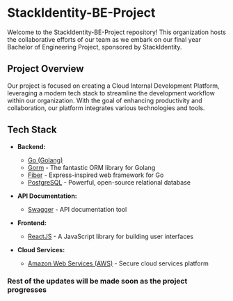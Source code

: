 # StackIdentity-BE-Project

Welcome to the StackIdentity-BE-Project repository! This organization hosts the collaborative efforts of our team as we embark on our final year Bachelor of Engineering Project, sponsored by StackIdentity.

## Project Overview

Our project is focused on creating a Cloud Internal Development Platform, leveraging a modern tech stack to streamline the development workflow within our organization. With the goal of enhancing productivity and collaboration, our platform integrates various technologies and tools.

## Tech Stack

- **Backend:**
  - [Go (Golang)](https://golang.org/)
  - [Gorm](https://gorm.io/) - The fantastic ORM library for Golang
  - [Fiber](https://gofiber.io/) - Express-inspired web framework for Go
  - [PostgreSQL](https://www.postgresql.org/) - Powerful, open-source relational database

- **API Documentation:**
  - [Swagger](https://swagger.io/) - API documentation tool

- **Frontend:**
  - [ReactJS](https://reactjs.org/) - A JavaScript library for building user interfaces

- **Cloud Services:**
  - [Amazon Web Services (AWS)](https://aws.amazon.com/) - Secure cloud services platform

### Rest of the updates will be made soon as the project progresses 
